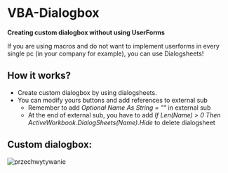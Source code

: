 # VBA-Dialogbox
**Creating custom dialogbox without using UserForms**

If you are using macros and do not want to implement userforms in every single pc (in your company for example), you can use Dialogsheets!

## How it works?
- Create custom dialogbox by using dialogsheets.
- You can modify yours buttons and add references to external sub
  - Remember to add *Optional Name As String = ""* in external sub
  - At the end of external sub, you have to add *If Len(Name) > 0 Then ActiveWorkbook.DialogSheets(Name).Hide* to delete dialogsheet

## Custom dialogbox:
![przechwytywanie](https://user-images.githubusercontent.com/43881785/46539977-56c3a480-c8b8-11e8-9cff-51895b4e6558.PNG)
